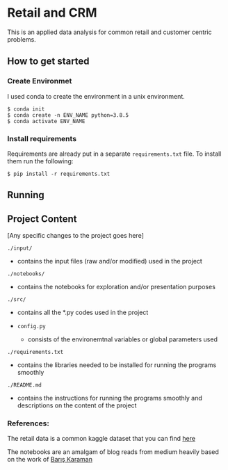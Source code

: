 # Retail and CRM

This is an applied data analysis for common retail and customer centric problems. 

## How to get started

<!--[Nothing here] -->

### Create Environmet

I used conda to create the environment in a unix environment.

```console
$ conda init
$ conda create -n ENV_NAME python=3.8.5
$ conda activate ENV_NAME
```

### Install requirements

Requirements are already put in a separate `requirements.txt` file. To install them run the following:

```console
$ pip install -r requirements.txt
```

## Running

<!--Instructions to run the code and create results-->

## Project Content

[Any specific changes to the project goes here]

<!-- ```console
.
├── app
│   ├── app.py
│   ├── static
│   │   └── style.css
│   └── templates
│       ├── home.html
│       ├── layout.html
│       └── result.html
├── input
│   └── retail.csv
├── models
│   └── model_dump_defult.bin
├── notebooks
│   └── exploration.ipynb
└── src
    ├── config.py
    ├── create_folds.py
    ├── preprocessing.py
    ├── run.py
    ├── train.py
    └── utils.py
├── requirements.txt
├── README.md
```

`./app/`

- contains the information about deploying the proj as app -->

`./input/`

- contains the input files (raw and/or modified) used in the project

<!-- `./models/`

- contains the saved models -->

`./notebooks/`

- contains the notebooks for exploration and/or presentation purposes

`./src/`

- contains all the *.py codes used in the project

- `config.py`

  - consists of the environemtnal variables or global parameters used
<!-- 
- `create_folds.py`

  - creates the folds according to the data distribution for evaluation -->
<!-- 
- `preprocessing.py`

  - entails most of the preprocessing that goes into the raw data

- `train.py`

  - contains the tools to train the model -->
<!-- 
- `utils.py`

  - These are utility functions needed -->

`./requirements.txt`

- contains the libraries needed to be installed for running the programs smoothly

`./README.md`

- contains the instructions for running the programs smoothly and descriptions on the content of the project

<!-- ### app
To run the Flask app in the local browser, go to the app folder.

```shell
$ export FLASK_APP=app.y
$ python app.y
```

Then open your browser at `localhost/5000` -->


### References:

The retail data is a common kaggle dataset that you can find [here](https://www.kaggle.com/vijayuv/onlineretail) 

The notebooks are an amalgam of blog reads from medium heavily based on the work of [Barış Karaman](https://medium.com/@karamanbk)